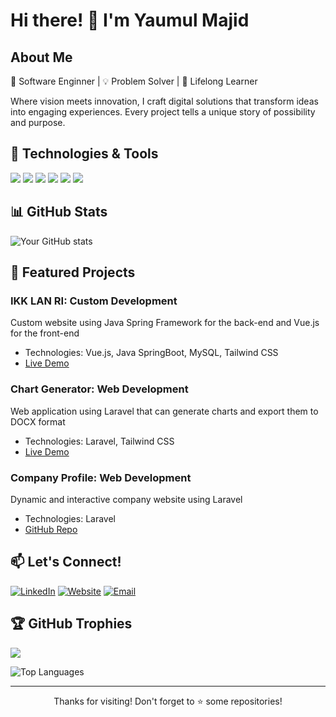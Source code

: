 # Hi there! 👋 I'm Yaumul Majid

## About Me
🚀 Software Enginner | 💡 Problem Solver | 🌱 Lifelong Learner

Where vision meets innovation, I craft digital solutions that transform ideas into engaging experiences. Every project tells a unique story of possibility and purpose.

## 🔧 Technologies & Tools
![](https://img.shields.io/badge/Code-JavaScript-informational?style=flat&logo=javascript&logoColor=white&color=2bbc8a)
![](https://img.shields.io/badge/Code-Vue.js-informational?style=flat&logo=vue.js&logoColor=white&color=2bbc8a)
![](https://img.shields.io/badge/Code-Java-informational?style=flat&logo=java&logoColor=white&color=2bbc8a)
![](https://img.shields.io/badge/Framework-Spring-informational?style=flat&logo=spring&logoColor=white&color=2bbc8a)
![](https://img.shields.io/badge/Framework-Laravel-informational?style=flat&logo=laravel&logoColor=white&color=2bbc8a)
![](https://img.shields.io/badge/Style-Tailwind-informational?style=flat&logo=tailwind-css&logoColor=white&color=2bbc8a)

## 📊 GitHub Stats
![Your GitHub stats](https://github-readme-stats.vercel.app/api?username=yaumulmajid&show_icons=true&theme=transparent)

## 🌟 Featured Projects

### IKK LAN RI: Custom Development
Custom website using Java Spring Framework for the back-end and Vue.js for the front-end
- Technologies: Vue.js, Java SpringBoot, MySQL, Tailwind CSS
- [Live Demo](https://ikk.lan.go.id)

### Chart Generator: Web Development
Web application using Laravel that can generate charts and export them to DOCX format
- Technologies: Laravel, Tailwind CSS
- [Live Demo](https://chart.yaumulmajid.com)

### Company Profile: Web Development
Dynamic and interactive company website using Laravel
- Technologies: Laravel
- [GitHub Repo](https://github.com/yaumulmajid/laravel-company-profile.git)

## 📫 Let's Connect!
[![LinkedIn](https://img.shields.io/badge/LinkedIn-Connect-blue?style=flat&logo=linkedin)](https://linkedin.com/in/yaumulmajid)
[![Website](https://img.shields.io/badge/Website-Visit-green?style=flat&logo=google-chrome)](https://yaumulmajid.com)
[![Email](https://img.shields.io/badge/Email-Contact-red?style=flat&logo=gmail)](mailto:contact@yaumulmajid.com)

## 🏆 GitHub Trophies
![](https://github-profile-trophy.vercel.app/?username=yaumulmajid&theme=nord&column=7)

<!-- Add this to show your most used languages -->
![Top Languages](https://github-readme-stats.vercel.app/api/top-langs/?username=yaumulmajid&layout=compact&theme=transparent)

---
<p align="center">Thanks for visiting! Don't forget to ⭐️ some repositories!</p>
